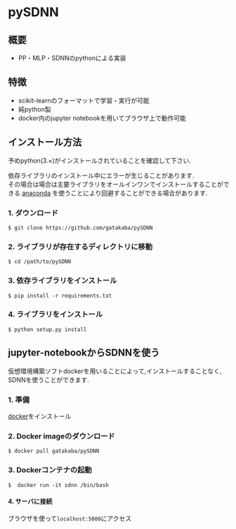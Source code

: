 pySDNN
===============================================

## 概要
- PP・MLP・SDNNのpythonによる実装

## 特徴
- scikit-learnのフォーマットで学習・実行が可能
- 純python製
- docker内のjupyter notebookを用いてブラウザ上で動作可能


## インストール方法
予めpython(3.×)がインストールされていることを確認して下さい.

依存ライブラリのインストール中にエラーが生じることがあります.  
その場合は場合は主要ライブラリをオールインワンでインストールすることができる
[anaconda](https://www.continuum.io/)
を使うことにより回避することができる場合があります.


### 1. ダウンロード
`$ git clone https://github.com/gatakaba/pySDNN`

### 2. ライブラリが存在するディレクトリに移動
`$ cd /path/to/pySDNN` 

### 3. 依存ライブラリをインストール
`$ pip install -r requirements.txt`

### 4. ライブラリをインストール
`$ python setup.py install`


## jupyter-notebookからSDNNを使う
仮想環境構築ソフトdockerを用いることによって,インストールすることなく,
SDNNを使うことができます.


### 1. 準備

[docker](https://docs.docker.com/engine/installation/)をインストール


### 2. Docker imageのダウンロード

`$ docker pull gatakaba/pySDNN`



### 3. Dockerコンテナの起動

`$  docker run -it sdnn /bin/bash`


#### 4. サーバに接続

ブラウザを使って`localhost:5000`にアクセス

